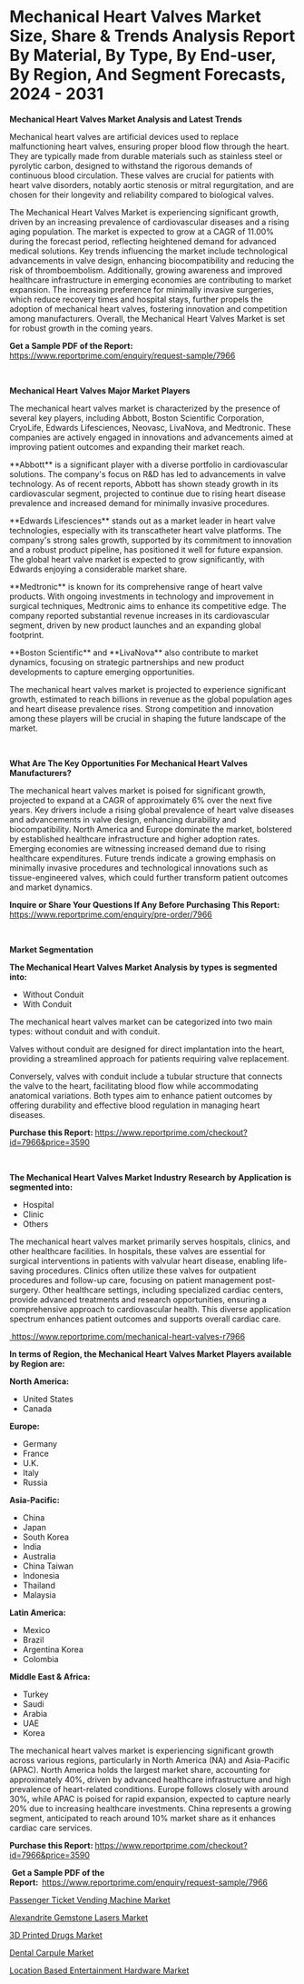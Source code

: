 <p><h1>Mechanical Heart Valves Market Size, Share & Trends Analysis Report By Material, By Type, By End-user, By Region, And Segment Forecasts, 2024 - 2031</h1></p><p><strong>Mechanical Heart Valves Market Analysis and Latest Trends</strong></p>
<p><p>Mechanical heart valves are artificial devices used to replace malfunctioning heart valves, ensuring proper blood flow through the heart. They are typically made from durable materials such as stainless steel or pyrolytic carbon, designed to withstand the rigorous demands of continuous blood circulation. These valves are crucial for patients with heart valve disorders, notably aortic stenosis or mitral regurgitation, and are chosen for their longevity and reliability compared to biological valves.</p><p>The Mechanical Heart Valves Market is experiencing significant growth, driven by an increasing prevalence of cardiovascular diseases and a rising aging population. The market is expected to grow at a CAGR of 11.00% during the forecast period, reflecting heightened demand for advanced medical solutions. Key trends influencing the market include technological advancements in valve design, enhancing biocompatibility and reducing the risk of thromboembolism. Additionally, growing awareness and improved healthcare infrastructure in emerging economies are contributing to market expansion. The increasing preference for minimally invasive surgeries, which reduce recovery times and hospital stays, further propels the adoption of mechanical heart valves, fostering innovation and competition among manufacturers. Overall, the Mechanical Heart Valves Market is set for robust growth in the coming years.</p></p>
<p><strong>Get a Sample PDF of the Report:&nbsp;</strong> <a href="https://www.reportprime.com/enquiry/request-sample/7966">https://www.reportprime.com/enquiry/request-sample/7966</a></p>
<p>&nbsp;</p>
<p><strong>Mechanical Heart Valves Major Market Players</strong></p>
<p><p>The mechanical heart valves market is characterized by the presence of several key players, including Abbott, Boston Scientific Corporation, CryoLife, Edwards Lifesciences, Neovasc, LivaNova, and Medtronic. These companies are actively engaged in innovations and advancements aimed at improving patient outcomes and expanding their market reach.</p><p>**Abbott** is a significant player with a diverse portfolio in cardiovascular solutions. The company's focus on R&D has led to advancements in valve technology. As of recent reports, Abbott has shown steady growth in its cardiovascular segment, projected to continue due to rising heart disease prevalence and increased demand for minimally invasive procedures.</p><p>**Edwards Lifesciences** stands out as a market leader in heart valve technologies, especially with its transcatheter heart valve platforms. The company's strong sales growth, supported by its commitment to innovation and a robust product pipeline, has positioned it well for future expansion. The global heart valve market is expected to grow significantly, with Edwards enjoying a considerable market share.</p><p>**Medtronic** is known for its comprehensive range of heart valve products. With ongoing investments in technology and improvement in surgical techniques, Medtronic aims to enhance its competitive edge. The company reported substantial revenue increases in its cardiovascular segment, driven by new product launches and an expanding global footprint.</p><p>**Boston Scientific** and **LivaNova** also contribute to market dynamics, focusing on strategic partnerships and new product developments to capture emerging opportunities.</p><p>The mechanical heart valves market is projected to experience significant growth, estimated to reach billions in revenue as the global population ages and heart disease prevalence rises. Strong competition and innovation among these players will be crucial in shaping the future landscape of the market.</p></p>
<p>&nbsp;</p>
<p><strong>What Are The Key Opportunities For Mechanical Heart Valves Manufacturers?</strong></p>
<p><p>The mechanical heart valves market is poised for significant growth, projected to expand at a CAGR of approximately 6% over the next five years. Key drivers include a rising global prevalence of heart valve diseases and advancements in valve design, enhancing durability and biocompatibility. North America and Europe dominate the market, bolstered by established healthcare infrastructure and higher adoption rates. Emerging economies are witnessing increased demand due to rising healthcare expenditures. Future trends indicate a growing emphasis on minimally invasive procedures and technological innovations such as tissue-engineered valves, which could further transform patient outcomes and market dynamics.</p></p>
<p><strong>Inquire or Share Your Questions If Any Before Purchasing This Report:</strong> <a href="https://www.reportprime.com/enquiry/pre-order/7966">https://www.reportprime.com/enquiry/pre-order/7966</a></p>
<p>&nbsp;</p>
<p><strong>Market Segmentation</strong></p>
<p><strong>The Mechanical Heart Valves Market Analysis by types is segmented into:</strong></p>
<p><ul><li>Without Conduit</li><li>With Conduit</li></ul></p>
<p><p>The mechanical heart valves market can be categorized into two main types: without conduit and with conduit. </p><p>Valves without conduit are designed for direct implantation into the heart, providing a streamlined approach for patients requiring valve replacement. </p><p>Conversely, valves with conduit include a tubular structure that connects the valve to the heart, facilitating blood flow while accommodating anatomical variations. Both types aim to enhance patient outcomes by offering durability and effective blood regulation in managing heart diseases.</p></p>
<p><strong>Purchase this Report:&nbsp;</strong><a href="https://www.reportprime.com/checkout?id=7966&price=3590">https://www.reportprime.com/checkout?id=7966&price=3590</a></p>
<p>&nbsp;</p>
<p><strong>The Mechanical Heart Valves Market Industry Research by Application is segmented into:</strong></p>
<p><ul><li>Hospital</li><li>Clinic</li><li>Others</li></ul></p>
<p><p>The mechanical heart valves market primarily serves hospitals, clinics, and other healthcare facilities. In hospitals, these valves are essential for surgical interventions in patients with valvular heart disease, enabling life-saving procedures. Clinics often utilize these valves for outpatient procedures and follow-up care, focusing on patient management post-surgery. Other healthcare settings, including specialized cardiac centers, provide advanced treatments and research opportunities, ensuring a comprehensive approach to cardiovascular health. This diverse application spectrum enhances patient outcomes and supports overall cardiac care.</p></p>
<p><a href="https://www.reportprime.com/mechanical-heart-valves-r7966">&nbsp;https://www.reportprime.com/mechanical-heart-valves-r7966</a></p>
<p><strong>In terms of Region, the Mechanical Heart Valves Market Players available by Region are:</strong></p>
<p>
    <p> <strong> North America: </strong>
        <ul>
            <li>United States</li>
            <li>Canada</li>
        </ul>
        </p> 
    <p> <strong> Europe: </strong>
        <ul>
            <li>Germany</li>
            <li>France</li>
            <li>U.K.</li>
            <li>Italy</li>
            <li>Russia</li>
        </ul>
        </p> 
    <p> <strong> Asia-Pacific: </strong>
        <ul>
            <li>China</li>
            <li>Japan</li>
            <li>South Korea</li>
            <li>India</li>
            <li>Australia</li>
            <li>China Taiwan</li>
            <li>Indonesia</li>
            <li>Thailand</li>
            <li>Malaysia</li>
        </ul>
        </p> 
    <p> <strong> Latin America: </strong>
        <ul>
            <li>Mexico</li>
            <li>Brazil</li>
            <li>Argentina Korea</li>
            <li>Colombia</li>
        </ul>
        </p> 
    <p> <strong> Middle East & Africa: </strong>
        <ul>
            <li>Turkey</li>
            <li>Saudi</li>
            <li>Arabia</li>
            <li>UAE</li>
            <li>Korea</li>
        </ul>
    </p>
    </p>
<p><p>The mechanical heart valves market is experiencing significant growth across various regions, particularly in North America (NA) and Asia-Pacific (APAC). North America holds the largest market share, accounting for approximately 40%, driven by advanced healthcare infrastructure and high prevalence of heart-related conditions. Europe follows closely with around 30%, while APAC is poised for rapid expansion, expected to capture nearly 20% due to increasing healthcare investments. China represents a growing segment, anticipated to reach around 10% market share as it enhances cardiac care services.</p></p>
<p><strong>Purchase this Report: </strong><a href="https://www.reportprime.com/checkout?id=7966&price=3590">https://www.reportprime.com/checkout?id=7966&price=3590</a></p>
<p>&nbsp;<strong>Get a Sample PDF of the Report:&nbsp;&nbsp;</strong><a href="https://www.reportprime.com/enquiry/request-sample/7966">https://www.reportprime.com/enquiry/request-sample/7966</a></p>
<p><strong></strong></p>
<p><p><a href="https://medium.com/@billyrice626/what-factors-will-influence-the-passenger-ticket-vending-machine-market-in-the-coming-years-2b51df874354">Passenger Ticket Vending Machine Market</a></p><p><a href="https://github.com/GroverBarry/Market-Research-Report-List-7/blob/main/alexandrite-gemstone-lasers-market.md">Alexandrite Gemstone Lasers Market</a></p><p><a href="https://www.linkedin.com/pulse/global-3d-printed-drugs-industry-types-applications-market-r3haf?trackingId=r0ahZM0uSBe%2BBkmIR98Vzw%3D%3D">3D Printed Drugs Market</a></p><p><a href="https://www.linkedin.com/pulse/dental-carpule-market-size-share-competitive-landscape-trend-ho6wf?trackingId=ZepOHUJmRK6tYvRFIvfxmg%3D%3D">Dental Carpule Market</a></p><p><a href="https://issuu.com/reportprime-2/docs/location-based-entertainment-hardwa_8e4a49537f167d">Location Based Entertainment Hardware Market</a></p></p>